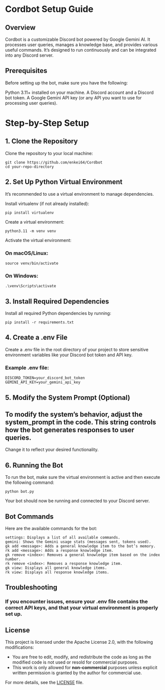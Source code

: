 # Cordbot Setup Guide

## Overview
Cordbot is a customizable Discord bot powered by Google Gemini AI. It processes user queries, manages a knowledge base, and provides various useful commands. It’s designed to run continuously and can be integrated into any Discord server.

## Prerequisites
Before setting up the bot, make sure you have the following:

Python 3.11+ installed on your machine.
A Discord account and a Discord bot token.
A Google Gemini API key (or any API you want to use for processing user queries).

# Step-by-Step Setup
## 1. Clone the Repository
Clone the repository to your local machine:

```
git clone https://github.com/enkei64/Cordbot
cd your-repo-directory
```

## 2. Set Up Python Virtual Environment
It’s recommended to use a virtual environment to manage dependencies.

Install virtualenv (if not already installed):

```
pip install virtualenv
```

Create a virtual environment:

```
python3.11 -m venv venv
```

Activate the virtual environment:

### On macOS/Linux:

```
source venv/bin/activate
```
### On Windows:

```
.\venv\Scripts\activate
```

## 3. Install Required Dependencies
Install all required Python dependencies by running:

```
pip install -r requirements.txt
```

## 4. Create a .env File
Create a .env file in the root directory of your project to store sensitive environment variables like your Discord bot token and API key.

### Example .env file:
```
DISCORD_TOKEN=your_discord_bot_token
GEMINI_API_KEY=your_gemini_api_key
```

## 5. Modify the System Prompt (Optional)
## To modify the system’s behavior, adjust the system_prompt in the code. This string controls how the bot generates responses to user queries.

Change it to reflect your desired functionality.

## 6. Running the Bot
To run the bot, make sure the virtual environment is active and then execute the following command:

```
python bot.py
```
Your bot should now be running and connected to your Discord server.

## Bot Commands
Here are the available commands for the bot:
```
settings: Displays a list of all available commands.
gemini: Shows the Gemini usage stats (messages sent, tokens used).
gk add <message>: Adds a general knowledge item to the bot’s memory.
rk add <message>: Adds a response knowledge item.
gk remove <index>: Removes a general knowledge item based on the index number.
rk remove <index>: Removes a response knowledge item.
gk view: Displays all general knowledge items.
rk view: Displays all response knowledge items.
```

## Troubleshooting
### If you encounter issues, ensure your .env file contains the correct API keys, and that your virtual environment is properly set up.

## License

This project is licensed under the Apache License 2.0, with the following modifications:

- You are free to edit, modify, and redistribute the code as long as the modified code is not used or resold for commercial purposes.
- This work is only allowed for **non-commercial** purposes unless explicit written permission is granted by the author for commercial use.

For more details, see the [LICENSE](LICENSE) file.

